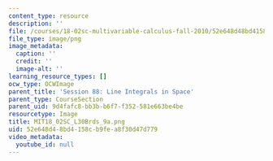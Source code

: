 ```yaml
---
content_type: resource
description: ''
file: /courses/18-02sc-multivariable-calculus-fall-2010/52e648d48bd4158cb9fea8f30d47d779_MIT18_02SC_L30Brds_9a.png
file_type: image/png
image_metadata:
  caption: ''
  credit: ''
  image-alt: ''
learning_resource_types: []
ocw_type: OCWImage
parent_title: 'Session 88: Line Integrals in Space'
parent_type: CourseSection
parent_uid: 9d4fafc8-bb3b-b6f7-f352-581e663be4be
resourcetype: Image
title: MIT18_02SC_L30Brds_9a.png
uid: 52e648d4-8bd4-158c-b9fe-a8f30d47d779
video_metadata:
  youtube_id: null
---
```

